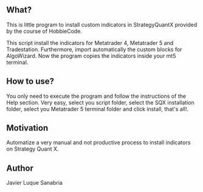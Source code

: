 ## What?
This is little program to install custom indicators in StrategyQuantX provided by the course of HobbieCode.

This script install the indicators for Metatrader 4, Metatrader 5 and Tradestation. Furthermore, import automatically the custom blocks for AlgoWizard. Now the program copies the indicators inside your mt5 terminal.

## How to use?
You only need to execute the program and follow the instructions of the Help section. Very easy, select you script folder, select the SQX installation folder, select you Metatrader 5 terminal folder and click install, that's all!.

## Motivation
Automatize a very manual and not productive process to install indicators on Strategy Quant X. 

## Author
Javier Luque Sanabria